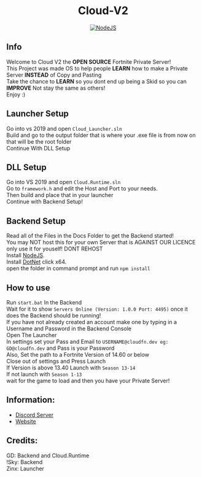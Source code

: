 <h1 align='center'>Cloud-V2</h1>

<p align='center'>
    <a href='https://nodejs.org/en/download/' align='center'>
        <img alt='NodeJS' src='https://cdn.discordapp.com/attachments/835302046592270446/842765465575096340/Free-Cloud-Wallpapers.jpg'>
    </a>
</p>

## Info
Welcome to Cloud V2 the **OPEN SOURCE** Fortnite Private Server!
<br>
This Project was made OS to help people **LEARN** how to make a Private Server **INSTEAD** of Copy and Pasting
<br>
Take the chance to **LEARN** so you dont end up being a Skid so you can **IMPROVE** Not stay the same as others!
<br>
Enjoy :)
<br>
## Launcher Setup
Go into vs 2019 and open ```Cloud_Launcher.sln```
<br>
Build and go to the output folder that is where your .exe file is from now on that will be the root folder
<br>
Continue With DLL Setup

## DLL Setup
Go into VS 2019 and open ```Cloud.Runtime.sln```
<br>
Go to ```framework.h``` and edit the Host and Port to your needs.
<br>
Then build and place that in your launcher 
<br>
Continue with Backend Setup!

## Backend Setup
Read all of the Files in the Docs Folder to get the Backend started!
<br>
You may NOT host this for your own Server that is AGAINST OUR LICENCE only use it for youself! DONT REHOST
<br>
Install [NodeJS](https://nodejs.org/en/download/).
<br>
Install [DotNet](https://dotnet.microsoft.com/download/dotnet/5.0/runtime) click x64.
<br>
open the folder in command prompt and run ```npm install```

## How to use
Run ```start.bat``` In the Backend
<br>
Wait for it to show ```Servers Online (Version: 1.0.0 Port: 4495)``` once it does the Backend should be running!
<br>
If you have not already created an account make one by typing in a Username and Password in the Backend Console
<br>
Open The Launcher
<br>
In settings set your Pass and Email to ```USERNAME@cloudfn.dev eg: GD@cloudfn.dev``` and Pass is your Password
<br>
Also, Set the path to a Fortnite Version of 14.60 or below
<br>
Close out of settings and Press Launch
<br>
If Version is above 13.40 Launch with ```Season 13-14```
<br>
If not launch with ```Season 1-13```
<br>
wait for the game to load and then you have your Private Server!

## Information:
- [Discord Server](https://discord.gg/MfXNpTg4EV)
- [Website](https://cloudfn.dev)

## Credits:
GD: Backend and Cloud.Runtime
<br>
!Sky: Backend
<br>
Zinx: Launcher
